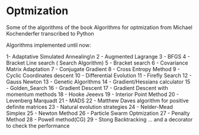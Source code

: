 # Optmization
Some of the algorithms of the book Algorithms for optmization from Michael Kochenderfer transcribed to Python

Algorithms implemented until now:

1- Adaptative Simulated Annealing\n
2 - Augmented Lagrange
3 - BFGS
4 - Bracket Line search ( Search Algorithm)
5 - Bracket search
6 - Covariance Matrix Adaptation
7 - Conjugate Gradient
8 - Cross Entropy Method
9 - Cyclic Coordinates descent
10 - Differential Evolution
11 - Firefly Search
12 - Gauss Newton
13 - Genetic Algorithms
14 - Gradient/Hessians calculator
15 - Golden_Search
16 - Gradient Descent
17 - Gradient Descent with momentum methods
18 - Hooke Jeeevs
19 - Interior Point Method
20 - Levenberg Marquadt
21 - MADS
22 - Matthew Daves algorithm for positive definite matrices
23 - Natural evolution strategies
24 - Nelder-Mead Simplex
25 - Newton Method
26 - Particle Swarm Optmization
27 - Penalty Method
28 - Powell method(CG)
29 - Stong Backtracking
... and a decorator to check the performance




